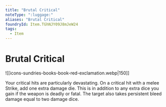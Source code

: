 ```yaml
---
title: "Brutal Critical"
noteType: ":luggage:"
aliases: "Brutal Critical"
foundryId: Item.TGhNJY09J8mJeW24
tags:
  - Item
---
```


# Brutal Critical
![[icons-sundries-books-book-red-exclamation.webp|150]]

Your critical hits are particularly devastating. On a critical hit with a melee Strike, add one extra damage die. This is in addition to any extra dice you gain if the weapon is deadly or fatal. The target also takes persistent bleed damage equal to two damage dice.
